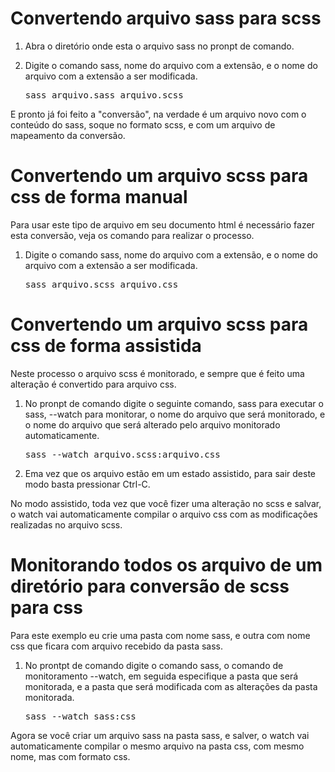 # Convertendo arquivo sass para scss 1. Abra o diretório onde esta o arquivo sass no pronpt de comando. 2. Digite o comando sass, nome do arquivo com a extensão, e o nome do arquivo com a extensão a ser modificada.	<pre>sass arquivo.sass arquivo.scss</pre>E pronto já foi feito a "conversão", na verdade é um arquivo novo com o conteúdo do sass, soque no formato scss, e com um arquivo de mapeamento da conversão.# Convertendo um arquivo scss para css de forma manual Para usar este tipo de arquivo em seu documento html é necessário fazer esta conversão, veja os comando para realizar o processo. 1. Digite o comando sass, nome do arquivo com a extensão, e o nome do arquivo com a extensão a ser modificada.					<pre>sass arquivo.scss arquivo.css</pre># Convertendo um arquivo scss para css de forma assistida Neste processo o arquivo scss é monitorado, e sempre que é feito uma alteração é convertido para arquivo css.1. No pronpt de comando digite o seguinte comando, sass para executar o sass, --watch para monitorar, o nome do arquivo que será monitorado, e o nome do arquivo que será alterado pelo arquivo monitorado automaticamente.  	<pre>sass --watch arquivo.scss:arquivo.css</pre>2. Ema vez que os arquivo estão em um estado assistido, para sair deste modo basta pressionar Ctrl-C.No modo assistido, toda vez que você fizer uma alteração no scss e salvar, o watch vai automaticamente compilar o arquivo css com as modificações realizadas no arquivo scss.  # Monitorando todos os arquivo de um diretório para conversão de scss para css Para este exemplo eu crie uma pasta com nome sass, e outra com nome css que ficara com arquivo recebido da pasta sass. 1. No prontpt de comando digite o comando sass, o comando de monitoramento --watch, em seguida especifique a pasta que será monitorada, e a pasta que será modificada com as alterações da pasta monitorada. 	<pre>sass --watch sass:css</pre>Agora se você criar um arquivo sass na pasta sass, e salver, o watch vai automaticamente compilar o mesmo arquivo na pasta css, com mesmo nome, mas com formato css. 